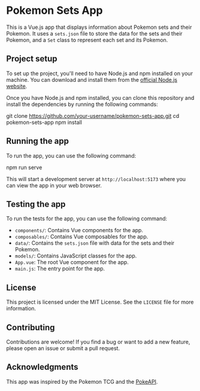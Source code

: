 # Pokemon Sets App

This is a Vue.js app that displays information about Pokemon sets and their Pokemon. It uses a `sets.json` file to store the data for the sets and their Pokemon, and a `Set` class to represent each set and its Pokemon.

## Project setup

To set up the project, you'll need to have Node.js and npm installed on your machine. You can download and install them from the [official Node.js website](https://nodejs.org/).

Once you have Node.js and npm installed, you can clone this repository and install the dependencies by running the following commands:

git clone https://github.com/your-username/pokemon-sets-app.git
cd pokemon-sets-app npm install


## Running the app

To run the app, you can use the following command:

npm run serve


This will start a development server at `http://localhost:5173` where you can view the app in your web browser.

## Testing the app

To run the tests for the app, you can use the following command:



- `components/`: Contains Vue components for the app.
- `composables/`: Contains Vue composables for the app.
- `data/`: Contains the `sets.json` file with data for the sets and their Pokemon.
- `models/`: Contains JavaScript classes for the app.
- `App.vue`: The root Vue component for the app.
- `main.js`: The entry point for the app.

## License

This project is licensed under the MIT License. See the `LICENSE` file for more information.

## Contributing

Contributions are welcome! If you find a bug or want to add a new feature, please open an issue or submit a pull request.

## Acknowledgments

This app was inspired by the Pokemon TCG and the [PokeAPI](https://pokeapi.co/).